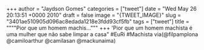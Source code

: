 
+++
author = "Jaydson Gomes"
categories = ["tweet"]
date = "Wed May 26 20:13:51 +0000 2010"
draft = false
image = "{TWEET_IMAGE}"
slug = "3401ae510905d096ac8edada1218e3fdd93cf5fb"
tags = ["tweet"]
title = """"Pior que um homem machis..."""
+++
'Pior que um homem machista é uma mulher que não sabe limpar a casa" #EuRi #Machista via(@filpamplona @camiloarthur @camilasan @mackunaima)
